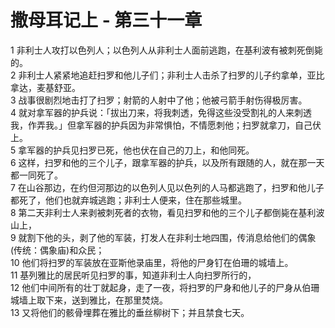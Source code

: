 # 撒母耳记上 - 第三十一章
  
 1 非利士人攻打以色列人；以色列人从非利士人面前逃跑，在基利波有被刺死倒毙的。  
 2 非利士人紧紧地追赶扫罗和他儿子们；非利士人击杀了扫罗的儿子约拿单，亚比拿达，麦基舒亚。  
 3 战事很剧烈地击打了扫罗；射箭的人射中了他；他被弓箭手射伤得极厉害。  
 4 就对拿军器的护兵说：「拔出刀来，将我刺透，免得这些没受割礼的人来刺透我，作弄我。」但拿军器的护兵因为非常惧怕，不情愿刺他；扫罗就拿刀，自己伏上。  
 5 拿军器的护兵见扫罗已死，他也伏在自己的刀上，和他同死。  
 6 这样，扫罗和他的三个儿子，跟拿军器的护兵，以及所有跟随的人，就在那一天都一同死了。  
 7 在山谷那边，在约但河那边的以色列人见以色列的人马都逃跑了，扫罗和他儿子都死了，他们也就弃城逃跑；非利士人便来，住在那些城里。  
 8 第二天非利士人来剥被刺死者的衣物，看见扫罗和他的三个儿子都倒毙在基利波山上，  
 9 就割下他的头，剥了他的军装，打发人在非利士地四围，传消息给他们的偶象(传统：偶象庙)和众民；  
 10 他们将扫罗的军装放在亚斯他录庙里，将他的尸身钉在伯珊的城墙上。  
 11 基列雅比的居民听见扫罗的事，知道非利士人向扫罗所行的，  
 12 他们中间所有的壮丁就起身，走了一夜，将扫罗的尸身和他儿子的尸身从伯珊城墙上取下来，送到雅比，在那里焚烧。  
 13 又将他们的骸骨埋葬在雅比的垂丝柳树下；并且禁食七天。
